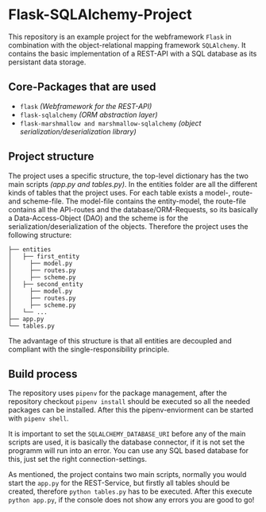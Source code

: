 # Flask-SQLAlchemy-Project 

This repository is an example project for the webframework ``Flask`` in combination with the object-relational mapping framework ``SQLAlchemy``. It contains the basic implementation of a REST-API with a SQL database as its persistant data storage.

## Core-Packages that are used

* ``flask`` *(Webframework for the REST-API)*
* ``flask-sqlalchemy`` *(ORM abstraction layer)*
* ``flask-marshmallow and marshmallow-sqlalchemy`` *(object serialization/deserialization library)*

## Project structure

The project uses a specific structure, the top-level dictionary has the two main scripts *(app.py and tables.py)*. In the entities folder are all the different kinds of 
tables that the project uses. For each table exists a model-, route- and scheme-file. The model-file contains the entity-model, the route-file contains all the API-routes 
and the database/ORM-Requests, so its basically a Data-Access-Object (DAO) and the scheme is for the serialization/deserialization of the objects. Therefore the project uses
the following structure:

```
├── entities
│   ├── first_entity
│     ├── model.py
│     ├── routes.py
│     ├── scheme.py
│   ├── second_entity
│     ├── model.py
│     ├── routes.py
│     ├── scheme.py
│   └── ...
├── app.py
└── tables.py
```

The advantage of this structure is that all entities are decoupled and compliant with the single-responsibility principle.

## Build process

The repository uses ``pipenv`` for the package management, after the repository checkout ``pipenv install`` should be executed so all the needed packages can be installed.
After this the pipenv-enviorment can be started with ``pipenv shell``.

It is important to set the ``SQLALCHEMY_DATABASE_URI`` before any of the main scripts are used, it is basically the database connector, if it is not set the programm will run
into an error. You can use any SQL based database for this, just set the right connection-settings.

As mentioned, the project contains two main scripts, normally you would start the ``app.py`` for the REST-Service, but firstly all tables should be created, therefore ``python tables.py`` has to be executed. After this execute ``python app.py``, if the console does not show any errors you are good to go!

